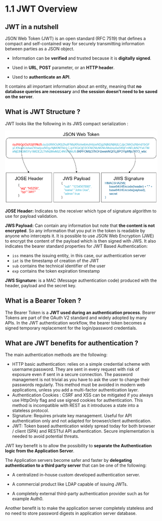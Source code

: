 # 1.1 JWT Overview

## JWT in a nutshell

JSON Web Token (JWT) is an open standard (RFC 7519) that defines a compact and self-contained way for securely transmitting information between parties as a JSON object.

- Information can be **verified** and trusted because it is **digitally signed**.
  
- Used in **URL**, **POST** parameter, or an **HTTP header**.
  
- Used to **authenticate an API**.

It contains all important information about an entity, meaning that **no database queries are necessary** and **the session doesn’t need to be saved on the server**.

## What is JWT Structure ?

JWT looks like the following in its JWS compact serialization :

![jwt-structure](../../assets/jwt-structure.png)

**JOSE Header:** Indicates to the receiver which type of signature algorithm to use for payload validation.

**JWS Payload:** Can contain any information but note that **the content is not encrypted**. So any information that you put in the token is readable by anyone who intercepts it.
It is possible to use JSON Web Encryption (JWE) to encrypt the content of the payload which is then signed with JWS.
It also indicates the bearer standard properties for JWT Based Authentication:

- `iss` means the issuing entity, in this case, our authentication server 
- `iat` is the timestamp of creation of the JWT
- `sub` contains the technical identifier of the user
- `exp` contains the token expiration timestamp

**JWS Signature:** is a MAC (Message authentication code) produced with the header, payload and the secret key.

## What is a Bearer Token ?

The Bearer Token is a **JWT used during an authentication process**. 
Bearer Tokens are part of the OAuth V2 standard and widely adopted by many APIs.
In the JWT authentication workflow, the bearer token becomes a signed temporary replacement for the login/password credentials.

## What are JWT benefits for authentication ?

The main authentication methods are the following:

- HTTP basic authentication: relies on a simple credential scheme with username:password. They are sent in every request with risk of exposure even if sent in a secure connection. The password management is not trivial as you have to ask the user to change their passwords regularly. This method must be avoided in modern web applications, unless you add a multi-factor authentication layer.
- Authentication Cookies : CSRF and XSS can be mitigated if you always use HttpOnly flag and use signed cookies for authentication. This method is incompatible with REST as it introduces a state into a stateless protocol.
- Signature: Requires private key management. Useful for API authentication only and not adapted for browser/client authentication.
- JWT: Token based authentication widely spread today for both browser / client (SPA) and RESTful API authentication. Secure implementation is needed to avoid potential threats.

JWT key benefit is to allow the possibility to **separate the Authentication logic from the Application Server**.

The Application servers become safer and faster by **delegating authentication to a third party server** that can be one of the following:

- A centralized in-house custom developed authentication server.
  
- A commercial product like LDAP capable of issuing JWTs.
    
- A completely external third-party authentication provider such as for example Auth0.

Another benefit is to make the application server completely stateless and no need to store password digests in application server database.

